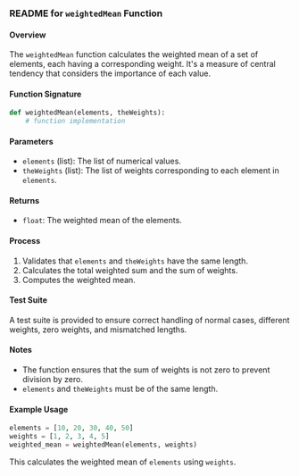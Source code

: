 ### README for `weightedMean` Function

#### Overview

The `weightedMean` function calculates the weighted mean of a set of elements, each having a corresponding weight. It's a measure of central tendency that considers the importance of each value.

#### Function Signature

```python
def weightedMean(elements, theWeights):
    # function implementation
```

#### Parameters

- `elements` (list): The list of numerical values.
- `theWeights` (list): The list of weights corresponding to each element in `elements`.

#### Returns

- `float`: The weighted mean of the elements.

#### Process

1. Validates that `elements` and `theWeights` have the same length.
2. Calculates the total weighted sum and the sum of weights.
3. Computes the weighted mean.

#### Test Suite

A test suite is provided to ensure correct handling of normal cases, different weights, zero weights, and mismatched lengths.

#### Notes

- The function ensures that the sum of weights is not zero to prevent division by zero.
- `elements` and `theWeights` must be of the same length.

#### Example Usage

```python
elements = [10, 20, 30, 40, 50]
weights = [1, 2, 3, 4, 5]
weighted_mean = weightedMean(elements, weights)
```

This calculates the weighted mean of `elements` using `weights`.


